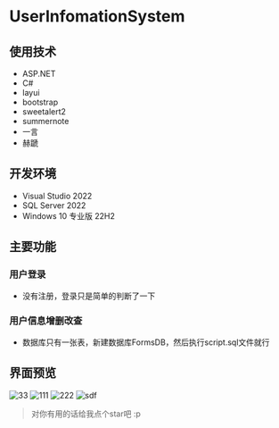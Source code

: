 # UserInfomationSystem
## 使用技术
- ASP.NET
- C#
- layui
- bootstrap
- sweetalert2
- summernote
- 一言
- 赫蹏
## 开发环境
- Visual Studio 2022
- SQL Server 2022
- Windows 10 专业版 22H2
## 主要功能
### 用户登录
- 没有注册，登录只是简单的判断了一下
### 用户信息增删改查
- 数据库只有一张表，新建数据库FormsDB，然后执行script.sql文件就行
## 界面预览
![33](https://user-images.githubusercontent.com/48561640/228717429-cd642fc6-e13f-49cf-8a30-98cdf8a61e93.jpeg)
![111](https://user-images.githubusercontent.com/48561640/228717490-bce4f3b1-4a32-4963-9fcf-514506683472.jpeg)
![222](https://user-images.githubusercontent.com/48561640/228717512-88ad2aaf-b1f8-4d7f-9346-f0d6deaf6153.jpeg)
![sdf](https://user-images.githubusercontent.com/48561640/228718025-abf09b33-e3d2-45fd-8234-0adaaaa18f90.jpeg)
> 对你有用的话给我点个star吧 :p
